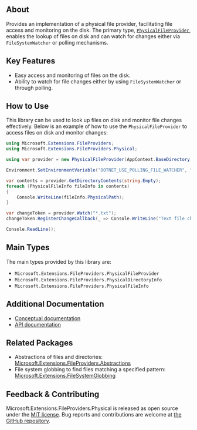 ## About

<!-- A description of the package and where one can find more documentation -->

Provides an implementation of a physical file provider, facilitating file access and monitoring on the disk. The primary type, [`PhysicalFileProvider`](https://learn.microsoft.com/dotnet/api/microsoft.extensions.fileproviders.physicalfileprovider), enables the lookup of files on disk and can watch for changes either via `FileSystemWatcher` or polling mechanisms.


## Key Features

<!-- The key features of this package -->

* Easy access and monitoring of files on the disk.
* Ability to watch for file changes either by using `FileSystemWatcher` or through polling.

## How to Use

<!-- A compelling example on how to use this package with code, as well as any specific guidelines for when to use the package -->

This library can be used to look up files on disk and monitor file changes effectively.
Below is an example of how to use the `PhysicalFileProvider` to access files on disk and monitor changes:

```c#
using Microsoft.Extensions.FileProviders;
using Microsoft.Extensions.FileProviders.Physical;

using var provider = new PhysicalFileProvider(AppContext.BaseDirectory);

Environment.SetEnvironmentVariable("DOTNET_USE_POLLING_FILE_WATCHER", "1");

var contents = provider.GetDirectoryContents(string.Empty);
foreach (PhysicalFileInfo fileInfo in contents)
{
    Console.WriteLine(fileInfo.PhysicalPath);
}

var changeToken = provider.Watch("*.txt");
changeToken.RegisterChangeCallback(_ => Console.WriteLine("Text file changed"), null);

Console.ReadLine();
```

## Main Types

<!-- The main types provided in this library -->

The main types provided by this library are:

* `Microsoft.Extensions.FileProviders.PhysicalFileProvider`
* `Microsoft.Extensions.FileProviders.PhysicalDirectoryInfo`
* `Microsoft.Extensions.FileProviders.PhysicalFileInfo`

## Additional Documentation

<!-- Links to further documentation. Remove conceptual documentation if not available for the library. -->

* [Conceptual documentation](https://learn.microsoft.com/aspnet/core/fundamentals/file-providers#physical-file-provider)
* [API documentation](https://learn.microsoft.com/dotnet/api/microsoft.extensions.fileproviders.physical)

## Related Packages

<!-- The related packages associated with this package -->

* Abstractions of files and directories: [Microsoft.Extensions.FileProviders.Abstractions](https://www.nuget.org/packages/Microsoft.Extensions.FileProviders.Abstractions/)
* File system globbing to find files matching a specified pattern: [Microsoft.Extensions.FileSystemGlobbing](https://www.nuget.org/packages/Microsoft.Extensions.FileSystemGlobbing/)

## Feedback & Contributing

<!-- How to provide feedback on this package and contribute to it -->

Microsoft.Extensions.FileProviders.Physical is released as open source under the [MIT license](https://licenses.nuget.org/MIT). Bug reports and contributions are welcome at [the GitHub repository](https://github.com/dotnet/runtime).
